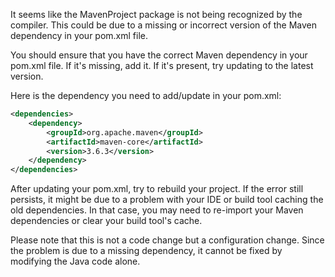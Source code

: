 It seems like the MavenProject package is not being recognized by the compiler. This could be due to a missing or incorrect version of the Maven dependency in your pom.xml file. 

You should ensure that you have the correct Maven dependency in your pom.xml file. If it's missing, add it. If it's present, try updating to the latest version.

Here is the dependency you need to add/update in your pom.xml:

```xml
<dependencies>
    <dependency>
        <groupId>org.apache.maven</groupId>
        <artifactId>maven-core</artifactId>
        <version>3.6.3</version>
    </dependency>
</dependencies>
```

After updating your pom.xml, try to rebuild your project. If the error still persists, it might be due to a problem with your IDE or build tool caching the old dependencies. In that case, you may need to re-import your Maven dependencies or clear your build tool's cache.

Please note that this is not a code change but a configuration change. Since the problem is due to a missing dependency, it cannot be fixed by modifying the Java code alone.